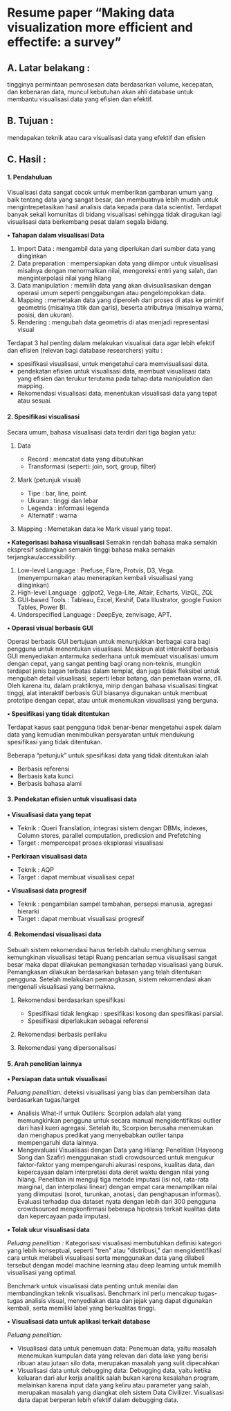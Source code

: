# Resume paper “Making data visualization more efficient and effectife: a survey”

## A. Latar belakang : 
tingginya permintaan pemrosesan data berdasarkan volume, kecepatan, dan kebenaran data, muncul kebutuhan akan ahli database untuk membantu visualisasi data yang efisien dan efektif.

## B. Tujuan : 
mendapakan teknik atau cara visualisasi data yang efektif dan efisien

## C. Hasil :
#### 1.	Pendahuluan
   
Visualisasi data sangat cocok untuk memberikan gambaran umum yang baik tentang data yang sangat besar, dan membuatnya lebih mudah untuk mengintrepetasikan hasil analisis data kepada para data scientist. Terdapat banyak sekali komunitas di bidang visualisasi sehingga tidak diragukan lagi visualisasi data berkembang pesat dalam segala bidang. 

**•	Tahapan dalam visualisasi Data** 

1.	Import Data : mengambil data yang diperlukan dari sumber data yang diinginkan
2.	Data preparation : mempersiapkan data yang diimpor untuk visualisasi misalnya dengan menormalkan nilai, mengoreksi entri yang salah, dan menginterpolasi nilai yang hilang
3.	Data manipulation : memilih data yang akan divisualisasikan dengan operasi umum seperti penggabungan atau pengelompokkan data.
4.	Mapping : memetakan data yang diperoleh dari proses di atas ke primitif geometris (misalnya titik dan garis), beserta atributnya (misalnya warna, posisi, dan ukuran).
5.	Rendering : mengubah data geometris di atas menjadi representasi visual

Terdapat 3 hal penting dalam melakukan visualisai data agar lebih efektif dan efisien (relevan bagi database researchers) yaitu :
*	spesifikasi visualisasi, untuk mengetahui cara memvisualisasi data. 
*	pendekatan efisien untuk visualisasi data, membuat visualisasi data yang efisien dan terukur terutama pada tahap data manipulation dan mapping. 
*	Rekomendasi visualisasi data, menentukan visualisasi data yang tepat atau sesuai.


#### 2.	Spesifikasi visualisasi  
Secara umum, bahasa visualisasi data terdiri dari tiga bagian yatu:
  1)	Data
          * Record : mencatat data yang dibutuhkan
          * Transformasi (seperti: join, sort, group, filter)
      
  3)	Mark (petunjuk visual)
          *	Tipe : bar, line, point.
          *	Ukuran : tinggi dan lebar 
          *	Legenda : informasi legenda
          *	Alternatif : warna 
  5)	Mapping : 
      Memetakan data ke Mark visual yang tepat.
    	  
**•	Kategorisasi bahasa visualisasi**
Semakin rendah bahasa maka semakin ekspresif sedangkan semakin tinggi bahasa maka semakin terjangkau/accessibility. 
1.	Low-level Language : Prefuse, Flare, Protvis, D3, Vega. (menyempurnakan atau menerapkan kembali visualisasi yang diinginkan)
2.	High-level Language : gglpot2, Vega-Lite, Altair, Echarts, VizQL, ZQL
3.	GUI-based Tools : Tableau, Excel, Keshif, Data Illustrator, google Fusion Tables, Power BI.
4.	Underspecified Language : DeepEye, zenvisage, APT.

**•	Operasi visual berbasis GUI**

Operasi berbasis GUI bertujuan untuk menunjukkan berbagai cara bagi pengguna untuk menentukan visualisasi. Meskipun alat interaktif berbasis GUI menyediakan antarmuka sederhana untuk membuat visualisasi umum dengan cepat, yang sangat penting bagi orang non-teknis, mungkin terdapat jenis bagan terbatas dalam templat, dan juga tidak fleksibel untuk mengubah detail visualisasi, seperti lebar batang, dan pemetaan warna, dll. Oleh karena itu, dalam praktiknya, mirip dengan bahasa visualisasi tingkat tinggi, alat interaktif berbasis GUI biasanya digunakan untuk membuat prototipe dengan cepat, atau untuk menemukan visualisasi yang berguna.

**•	Spesifikasi yang tidak ditentukan**

Terdapat kasus saat pengguna tidak benar-benar mengetahui aspek dalam data yang kemudian menimbulkan persyaratan untuk mendukung spesifikasi yang tidak ditentukan.

Beberapa “petunjuk” untuk spesifikasi data yang tidak ditentukan ialah 
-	Berbasis referensi
-	Berbasis kata kunci
-	Berbasis bahasa alami
  
#### 3.	Pendekatan efisien untuk visualisasi data
 	
**•	Visualisasi data yang tepat** 
*	Teknik : Queri Translation, integrasi sistem dengan DBMs, indexes, Column stores, parallel computation, predicsion and Prefetching
*	Target : mempercepat proses eksplorasi visualisasi
  
**•	Perkiraan visualisasi data**
*	Teknik : AQP
*	Target : dapat membuat visualisasi cepat
     
**•	Visualisasi data progresif**
* Teknik : pengambilan sampel tambahan, persepsi manusia, agregasi hierarki
*	Target : dapat membuat visualisasi progresif
  
#### 4.	Rekomendasi visualisasi data
Sebuah sistem rekomendasi harus terlebih dahulu menghitung semua kemungkinan visualisasi tetapi Ruang pencarian semua visualisasi sangat besar maka dapat dilakukan pemangkasan terhadap visualisasi yang buruk. Pemangkasan dilakukan berdasarkan batasan yang telah ditentukan pengguna. Setelah melakukan pemangkasan, sistem rekomendasi akan mengenali visualisasi yang bermakna.

1. Rekomendasi berdasarkan spesifikasi

    * Spesifikasi tidak lengkap : spesifikasi kosong dan spesifikasi parsial.
    * Spesifikasi diperlakukan sebagai referensi
  
2. Rekomendasi berbasis perilaku
3. Rekomendasi yang dipersonalisasi
  
#### 5.	Arah penelitian lainnya
**•	Persiapan data untuk visualisasi** 

*Peluang penelitian:* deteksi visualisasi yang bias dan pembersihan data berdasarkan tugas/target

- Analisis What-if untuk Outliers:
Scorpion adalah alat yang memungkinkan pengguna untuk secara manual mengidentifikasi outlier dari hasil kueri agregasi. Setelah itu, Scorpion berusaha menemukan dan menghapus predikat yang menyebabkan outlier tanpa mempengaruhi data lainnya. 
-	Mengevaluasi Visualisasi dengan Data yang Hilang:
Penelitian (Hayeong Song dan Szafir) menggunakan studi crowdsourced untuk mengukur faktor-faktor yang mempengaruhi akurasi respons, kualitas data, dan kepercayaan dalam interpretasi data deret waktu dengan nilai yang hilang. Penelitian ini menguji tiga metode imputasi (isi nol, rata-rata marginal, dan interpolasi linear) dengan empat cara menampilkan nilai yang diimputasi (sorot, turunkan, anotasi, dan penghapusan informasi). Evaluasi terhadap dua dataset nyata dengan lebih dari 300 pengguna crowdsourced mengkonfirmasi beberapa hipotesis terkait kualitas data dan kepercayaan pada imputasi.

**•	Tolak ukur visualisasi data** 

*Peluang penelitian :* Kategorisasi visualisasi membutuhkan definisi kategori yang lebih konseptual, seperti "tren" atau "distribusi," dan mengidentifikasi cara untuk melabeli visualisasi serta menggunakan data yang dilabeli tersebut dengan model machine learning atau deep learning untuk memilih visualisasi yang optimal.

Benchmark untuk visualisasi data penting untuk menilai dan membandingkan teknik visualisasi. Benchmark ini perlu mencakup tugas-tugas analisis visual, menyediakan data dan jejak yang dapat digunakan kembali, serta memiliki label yang berkualitas tinggi. 

**•	Visualisasi data untuk aplikasi terkait database**

*Peluang penelitian:*
-	Visualisasi data untuk penemuan data: Penemuan data, yaitu masalah menemukan kumpulan data yang relevan dari data lake yang berisi ribuan atau jutaan silo data, merupakan masalah yang sulit dipecahkan
-	Visualisasi data untuk debugging data: Debugging data, yaitu ketika keluaran dari alur kerja analitik salah bukan karena kesalahan program, melainkan karena input data yang keliru atau parameter yang salah, merupakan masalah yang diangkat oleh sistem Data Civilizer. Visualisasi data dapat berperan lebih efektif dalam debugging data.
